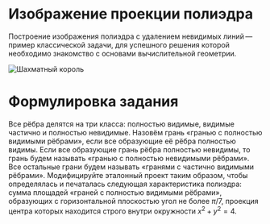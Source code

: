# Изображение проекции полиэдра

Построение изображения полиэдра с удалением невидимых линий — пример
классической задачи, для успешного решения которой необходимо знакомство
с основами вычислительной геометрии.

![Шахматный король](images/king.png)

# Формулировка задания
Все рёбра делятся на три класса: полностью видимые, видимые частично и полностью невидимые. Назовём грань «гранью с полностью видимыми рёбрами», если все образующие её рёбра полностью видимы. Если все образующие грань рёбра полностью невидимы, то грань будем называть «гранью с полностью невидимыми рёбрами». Все остальные грани будем называть «гранями с частично видимыми рёбрами». Модифицируйте эталонный проект таким образом, чтобы определялась и печаталась следующая характеристика полиэдра: сумма площадей «граней с полностью видимыми рёбрами», образующих с горизонтальной плоскостью угол не более $\pi/7$, проекция центра которых находится строго внутри окружности $x^{2} + y^{2} = 4$.